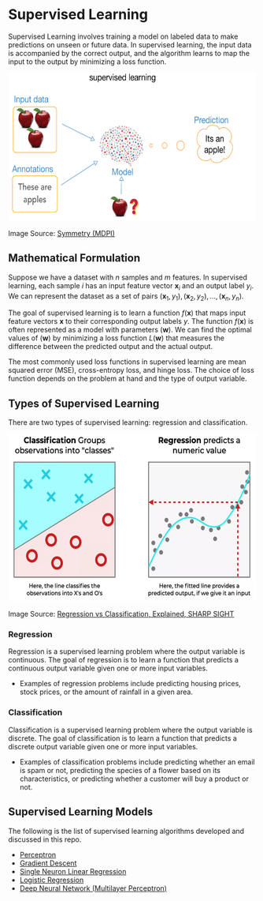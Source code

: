 # Supervised Learning
Supervised Learning involves training a model on labeled data to make predictions on unseen or future data. In supervised learning, the input data is accompanied by the correct output, and the algorithm learns to map the input to the output by minimizing a loss function.

<p align="center"><img src="https://github.com/kashifliaqat/Data_Science_and_Machine-Learning/raw/main/Images/supervised_learning.PNG" alt="Supervised Learning" width="600" height="300">

Image Source: [Symmetry (MDPI)](https://www.mdpi.com/2073-8994/10/12/734)

## Mathematical Formulation
Suppose we have a dataset with $n$ samples and $m$ features. In supervised learning, each sample $i$ has an input feature vector $\boldsymbol{x}_i$ and an output label $y_i$. We can represent the dataset as a set of pairs ${( \boldsymbol{x}_1, y_1), (\boldsymbol{x}_2, y_2),..., (\boldsymbol{x}_n, y_n)}$.

The goal of supervised learning is to learn a function $f(\boldsymbol{x})$ that maps input feature vectors $\boldsymbol{x}$ to their corresponding output labels $y$. The function $f(\boldsymbol{x})$ is often represented as a model with parameters $(\boldsymbol{w})$. We can find the optimal values of $(\boldsymbol{w})$ by minimizing a loss function $L(\boldsymbol{w})$ that measures the difference between the predicted output and the actual output.

The most commonly used loss functions in supervised learning are mean squared error (MSE), cross-entropy loss, and hinge loss. The choice of loss function depends on the problem at hand and the type of output variable.

## Types of Supervised Learning
There are two types of supervised learning: regression and classification.

<p align="center"><img src="https://github.com/kashifliaqat/Data_Science_and_Machine-Learning/raw/main/Images/reg_vs_class.PNG" alt="Regression vs Classification" width="600" height="340">

Image Source: [Regression vs Classification, Explained, SHARP SIGHT](https://www.sharpsightlabs.com/blog/regression-vs-classification/)

### Regression
Regression is a supervised learning problem where the output variable is continuous. The goal of regression is to learn a function that predicts a continuous output variable given one or more input variables.

- Examples of regression problems include predicting housing prices, stock prices, or the amount of rainfall in a given area.

### Classification
Classification is a supervised learning problem where the output variable is discrete. The goal of classification is to learn a function that predicts a discrete output variable given one or more input variables.

- Examples of classification problems include predicting whether an email is spam or not, predicting the species of a flower based on its characteristics, or predicting whether a customer will buy a product or not.

## Supervised Learning Models 
The following is the list of supervised learning algorithms developed and discussed in this repo. 

- [Perceptron](https://github.com/kashifliaqat/Data_Science_and_Machine-Learning/tree/main/Supervised_Learning/1_Perceptron)
- [Gradient Descent](https://github.com/kashifliaqat/Data_Science_and_Machine-Learning/tree/main/Supervised_Learning/2_Gradient%20Descent) 
- [Single Neuron Linear Regression](https://github.com/kashifliaqat/Data_Science_and_Machine-Learning/tree/main/Supervised_Learning/3_Single_Neuron_Linear_Regression)
- [Logistic Regression](https://github.com/kashifliaqat/Data_Science_and_Machine-Learning/tree/main/Supervised_Learning/4_Logistic_Regression)
- [Deep Neural Network (Multilayer Perceptron)](https://github.com/kashifliaqat/Data_Science_and_Machine-Learning/tree/main/Supervised_Learning/5_Deep_Neural_Network)
